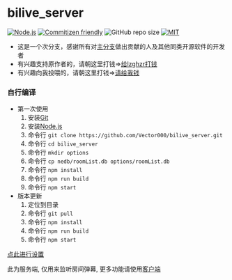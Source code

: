 # bilive_server

[![Node.js](https://img.shields.io/badge/Node.js-v10.0%2B-green.svg)](https://nodejs.org)
[![Commitizen friendly](https://img.shields.io/badge/Commitizen-Friendly-brightgreen.svg)](http://commitizen.github.io/cz-cli/)
![GitHub repo size](https://img.shields.io/github/repo-size/Vector000/bilive_server.svg)
[![MIT](https://img.shields.io/badge/License-MIT-blue.svg)](https://github.com/Vector000/bilive_server/blob/2.1.0-beta/LICENSE)

* 这是一个次分支，感谢所有对[主分支](https://github.com/lzghzr/bilive_client)做出贡献的人及其他同类开源软件的开发者
* 有兴趣支持原作者的，请朝这里打钱=>[给lzghzr打钱](https://github.com/lzghzr/bilive_client/wiki)
* 有兴趣向我投喂的，请朝这里打钱=>[请给我钱](https://github.com/Vector000/Something_Serious/blob/master/pics/mm_reward_qrcode.png)

### 自行编译
  * 第一次使用
    1. 安装[Git](https://git-scm.com/downloads)
    2. 安装[Node.js](https://nodejs.org/)
    3. 命令行 `git clone https://github.com/Vector000/bilive_server.git`
    4. 命令行 `cd bilive_server`
    5. 命令行 `mkdir options`
    6. 命令行 `cp nedb/roomList.db options/roomList.db`
    7. 命令行 `npm install`
    8. 命令行 `npm run build`
    9. 命令行 `npm start`
  * 版本更新
    1. 定位到目录
    2. 命令行 `git pull`
    3. 命令行 `npm install`
    4. 命令行 `npm run build`
    5. 命令行 `npm start`

[点此进行设置](http://vector000.coding.me/bilive_setting/#path=ws://localhost:20080&protocol=admin)

此为服务端, 仅用来监听房间弹幕, 更多功能请使用[客户端](https://github.com/Vector000/bilive_client)
